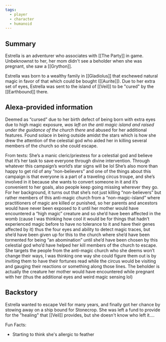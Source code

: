 ```yaml
---
tags:
  - player
  - character
  - humanoid
---
```

## Summary

Estrella is an adventurer who associates with [[The Party]] in game. Unbeknownst to her, her mom didn't see a beholder when she was pregnant, she saw a [[Grython]].

Estrella was born to a wealthy family in [[Gladiolus]] that eschewed natural magic in favor of that which could be bought ([[Aurite]]). Due to her extra set of eyes, Estrella was sent to the island of [[Veil]] to be "cured" by the [[Earthbound]] there.


## Alexa-provided information
Deemed as “cursed” due to her birth defect of being born with extra eyes due to high magic exposure, *was left on the anti magic island and raised under the guidance of the church there* and abused for her additional features. Found solace in being outside amidst the stars which is how she drew the attention of the celestial god who aided her in killing several members of the church so she could escape.

From texts: She’s a manic cleric/priestess for a celestial god and believe that it’s her task to save everyone through divine intervention. Through whatever this campaign’s world’s star signs will be lol She’s also more than happy to get rid of any “non-believers” and one of the things about this campaign is that everyone is a part of a traveling circus troupe, and she’s involved in it because she wants to convert someone in it and it’s convenient to her goals, also people keep going missing wherever they go. For her background, it turns out that she’s not just killing “non-believers” but rather members of this anti-magic church from a “non-magic-island” where practitioners of magic are killed or punished, so her parents and ancestors would have never been exposed to it until her mother would have encountered a “high magic” creature and so she’d have been affected in the womb (cause I was thinking how cool it would be for things that hadn’t experienced magic before to have no tolerance to it and have their genes affected by it) thus the four eyes and ability to detect magic traces, but she’d have been given up for this to the church where she’d have been tormented for being “an abomination” until she’d have been chosen by this celestial god who’d have helped her kill members of the church to escape. She targets the people from the anti-magic church who she deems won’t change their ways, I was thinking one way she could figure them out is by inviting them to have their fortunes read while the circus would be visiting and gauging their reactions or something along those lines. The beholder is actually the creature her mother would have encountered while pregnant with her (thus the additional eyes and weird magic sensing lol) 

## Backstory

Estrella wanted to escape Veil for many years, and finally got her chance by stowing away on a ship bound for Stonecrop. She was left a fund to provide for the "healing" that [[Veil]] provides, but she doesn't know who left it....

Fun Facts:
- Starting to think she's allergic to feather

